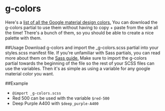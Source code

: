 g-colors
========

Here's a [list of all the Google material design colors.](http://www.google.com/design/spec/style/color.html) You can download the g-colors partial to use them without having to copy + paste from the site all the time! There's a bunch of them, so you should be able to create a nice palette with them.


##Usage
Download g-colors and import the _g-colors.scss partial into your styles.scss manifest file. If you're unfamiliar with Sass partials, you can read more about them on the [Sass guide.](http://sass-lang.com/guide) Make sure to import the g-colors partial towards the beginning of the file so the rest of your SCSS files can use the variables. Then it's as simple as using a variable for any google material color you want.

##Example
- `@import _g-colors.scss`
- Red 500 can be used with the variable `$red-500` 
- Deep Purple A400 with `$deep_purple-A400`

